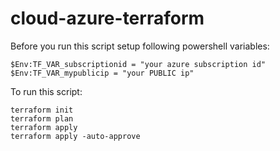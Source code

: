 # cloud-azure-terraform
Before you run this script setup following powershell variables:
```
$Env:TF_VAR_subscriptionid = "your azure subscription id"
$Env:TF_VAR_mypublicip = "your PUBLIC ip"
```

To run this script:
```
terraform init
terraform plan
terraform apply
terraform apply -auto-approve
```